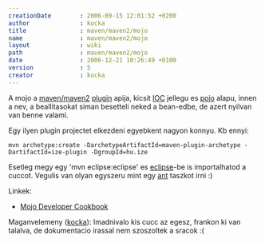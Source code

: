 ```yaml
---
creationDate        : 2006-09-15 12:01:52 +0200 
author              : kocka 
title               : maven/maven2/mojo 
name                : maven/maven2/mojo 
layout              : wiki 
path                : maven/maven2/mojo 
date                : 2006-12-21 10:26:49 +0100 
version             : 5 
creator             : kocka 
---
```

A mojo a [maven/maven2](../../maven/maven2.html) [plugin](../../plugin.html) apija, kicsit [IOC](../../ioc.html) jellegu es [pojo](../../pojo.html) alapu, innen a nev, a beallitasokat siman besetteli neked a bean-edbe, de azert nyilvan van benne valami.

Egy ilyen plugin projectet elkezdeni egyebkent nagyon konnyu. Kb ennyi:
```
mvn archetype:create -DarchetypeArtifactId=maven-plugin-archetype -DartifactId=ize-plugin -DgroupId=hu.ize
```

Esetleg megy egy 'mvn eclipse:eclipse' es [eclipse](../../Eclipse.html)-be is importalhatod a cuccot. Vegulis van olyan egyszeru mint egy [ant](../../ant.html) taszkot irni :)

Linkek:

*   [Mojo Developer Cookbook](http://docs.codehaus.org/display/MAVENUSER/Mojo+Developer+Cookbook)

Maganvelemeny ([kocka](../../kocka.html)): Imadnivalo kis cucc az egesz, frankon ki van talalva, de dokumentacio irassal nem szoszoltek a sracok :(



